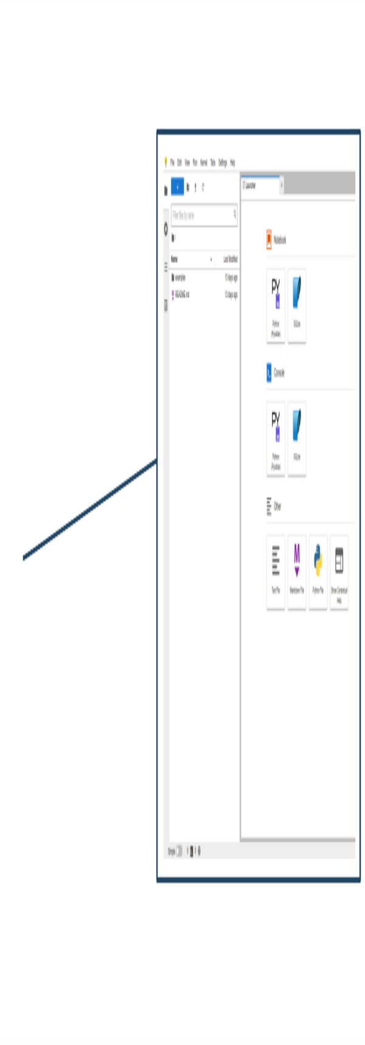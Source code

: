 ```yaml
---
title: PyNoon Week 1
---
```


### Welcome! Get ready for PyNoon:

<div style="font-size: 0.8em;">

<img src="img/jupyterlite-demo.png" style="position: absolute; right: 0px; top: 45px; height: 68%;">

* Connect to the WiFi (see whiteboard)
* Check you can access:
  * [pynoon.slack.com](https://pynoon.slack.com)
  * [pynoon.github.io/jupyterlite](https://pynoon.github.io/jupyterlite)
  * [futurecoder.io](https://futurecoder.io/)<br>(feel free to get started)
* If you need help, ask a neighbour or<br>a helper wearing a lanyard
* **Once everyone's ready, we'll kick off the course intro**

</div>

### <span class="left-heading">Tutorial Objectives</span>

<div style="text-align: left;">

1. Three ways to use Python:
   * Python console
   * Python scripts
   * Python notebooks
2. Basic maths

</div>


### <span class="left-heading">Independent Work/Homework</span>

<div style="font-size: 0.8em;">

1. **Work through [futurecoder.io](https://futurecoder.io) sections**:
   1. The Shell
   2. String Basics
   3. Variables
2. **Exercise:** Write a notebook for a calculation
   * See the Exercise Notebook for Week 1 at
     [pynoon.github.io/schedule](https://pynoon.github.io/schedule)

</div>
